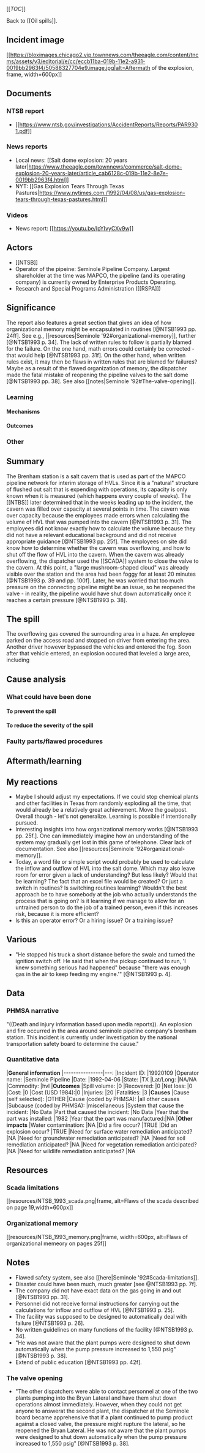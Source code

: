 [[_TOC_]]

Back to [[Oil spills]].

## Incident image
[[https://bloximages.chicago2.vip.townnews.com/theeagle.com/content/tncms/assets/v3/editorial/e/cc/eccb11ba-019b-11e2-a931-0019bb2963f4/50588327704e9.image.jpg|alt=Aftermath of the explosion, frame, width=600px]]

## Documents

### NTSB report
* [[https://www.ntsb.gov/investigations/AccidentReports/Reports/PAR9301.pdf]]

### News reports
* Local news: [[Salt dome explosion: 20 years later|https://www.theeagle.com/townnews/commerce/salt-dome-explosion-20-years-later/article_cab6128c-019b-11e2-8e7e-0019bb2963f4.html]]
* NYT: [[Gas Explosion Tears Through Texas Pastures|https://www.nytimes.com./1992/04/08/us/gas-explosion-tears-through-texas-pastures.html]]

### Videos
* News report: [[https://youtu.be/IpYIvyCXv9w]]

## Actors
* [[NTSB]]
* Operator of the pipeine: Seminole Pipeline Company. Largest shareholder at the time was MAPCO, the pipeline (and its operating company) is currently owned by Enterprise Products Operating.
* Research and Special Programs Administration ([[RSPA]])

## Significance



The report also features a great section that gives an idea of how organizational memory might be encapsulated in routines [@NTSB1993 pp. 24ff]. See e.g., [[resources|Seminole '92#organizational-memory]], further [@NTSB1993 p. 34]. The lack of written rules to follow is partially blamed for the failure. On the one hand, math errors could certainly be corrected - that would help [@NTSB1993 pp. 31f]. On the other hand, when written rules exist, it may then be flaws in written rules that are blamed for failures? Maybe as a result of the flawed organization of memory, the dispatcher made the fatal mistake of reopening the pipeline valves to the salt dome [@NTSB1993 pp. 38]. See also [[notes|Seminole '92#The-valve-opening]].

### Learning

#### Mechanisms

#### Outcomes

### Other

## Summary

The Brenham station is a salt cavern that is used as part of the MAPCO pipeline network for interim storage of HVLs. Since it is a "natural" structure of flushed out salt that is expending with operations, its capacity is only known when it is measured (which happens every couple of weeks). The [[NTBS]] later determined that in the weeks leading up to the incident, the cavern was filled over capacity at several points in time. The cavern was over capacity because the employees made errors when calculating the volume of HVL that was pumped into the cavern [@NTSB1993 p. 31]. The employees did not know exactly how to calculate the volume because they did not have a relevant educational background and did not receive appropriate guidance [@NTSB1993 pp. 25f]. The employees on site did know how to determine whether the cavern was overflowing, and how to shut off the flow of HVL into the cavern. When the cavern was already overflowing, the dispatcher used the [[SCADA]] system to close the valve to the cavern. At this point, a "large mushroom-shaped cloud" was already visible over the station and the area had been foggy for at least 20 minutes [@NTSB1993 p. 39 and pp. 100f]. Later, he was worried that too much pressure on the connecting pipeline might be an issue, so he reopened the valve - in reality, the pipeline would have shut down automatically once it reaches a certain pressure [@NTSB1993 p. 38].

## The spill

The overflowing gas covered the surrounding area in a haze. An employee parked on the access road and stopped on driver from entering the area. Another driver however bypassed the vehicles and entered the fog. Soon after that vehicle entered, an explosion occured that leveled a large area, including

## Cause analysis

### What could have been done

#### To prevent the spill

#### To reduce the severity of the spill

### Faulty parts/flawed procedures

## Aftermath/learning

## My reactions
* Maybe I should adjust my expectations. If we could stop chemical plants and other facilities in Texas from randomly exploding all the time, that would already be a relatively great achievement. Move the goalpost. Overall though - let's not generalize. Learning is possible if intentionally pursued.
* Interesting insights into how organizational memory works [@NTSB1993 pp. 25f.]. One can immediately imagine how an understanding of the system may gradually get lost in this game of telephone. Clear lack of documentation. See also [[resources|Seminole '92#organizational-memory]].
* Today, a word file or simple script would probably be used to calculate the inflow and outflow of HVL into the salt dome. Which may also leave room for error given a lack of understanding? But less likely? Would that be learning? The fact that an excel file would be created? Or just a switch in routines? Is switching routines learning? Wouldn't the best approach be to have somebody at the job who actually understands the process that is going on? Is it learning if we manage to allow for an untrained person to do the job of a trained person, even if this increases risk, because it is more efficient?
* Is this an operator error? Or a hiring issue? Or a training issue?

## Various
* "He stopped his truck a short distance before the swale and turned the ignition switch off. He said that when the pickup continued to run, 'I knew something serious had happened" because "there was enough gas in the air to keep feeding my engine.'" [@NTSB1993 p. 4].

## Data

### PHMSA narrative

"((Death and injury information based upon media reports)).  An explosion and fire occurred in the area around seminole pipeline company's brenham station.  This incident is currently under investigation by the national transportation safety board to determine the cause."

### Quantitative data

|**General information**
|----------------|---:
|Incident ID:    |19920109
|Operator name:  |Seminole Pipeline
|Date:           |1992-04-06
|State:          |TX
|Lat/Long:       |NA/NA
|Commodity:      |hvl
|**Outcomes**
|Spill volume:   |0
|Recovered:      |0
|Net loss:       |0
|Cost:           |0
|Cost (USD 1984):|0
|Injuries:       |20
|Fatalities:     |3
|**Causes**
|Cause (self selected):              |OTHER
|Cause (coded by PHMSA):             |all other causes
|Subcause (coded by PHMSA):          |miscellaneous
|System that cause the incident:     |No Data
|Part that caused the incident:      |No Data
|Year that the part was installed:   |1982
|Year that the part was manufactured:|NA
|**Other impacts**
|Water contamination:                           |NA
|Did a fire occur?                              |TRUE
|Did an explosion occur?                        |TRUE
|Need for surface water remediation anticipated?|NA
|Need for groundwater remediation anticipated?  |NA
|Need for soil remediation anticipated?         |NA
|Need for vegetation remediation anticipated?   |NA
|Need for wildlife remediation anticipated?     |NA

## Resources

### Scada limitations

[[resources/NTSB_1993_scada.png|frame, alt=Flaws of the scada described on page 19,width=600px]]

### Organizational memory
[[resources/NTSB_1993_memory.png|frame, width=600px, alt=Flaws of organizational memeory on pages 25f]]

## Notes
* Flawed safety system, see also [[here|Seminole '92#Scada-limitations]].
* Disaster could have been much, much greater [see @NTSB1993 pp. 7f].
* The company did not have exact data on the gas going in and out [@NTSB1993 pp. 31].
* Personnel did not receive formal instructions for carrying out the calculations for inflow and outflow of HVL [@NTSB1993 p. 25].
* The facility was supposed to be designed to automatically deal with failure [@NTSB1993 p. 26].
* No written guidelines on many functions of the facility [@NTSB1993 p. 34].
* "He was not aware that the plant pumps were designed to shut down automatically when the pump pressure increased to 1,550 psig" [@NTSB1993 p. 38].
* Extend of public education [@NTSB1993 pp. 42f].

### The valve opening
* "The other dispatchers were able to contact personnel at one of the two plants pumping into the Bryan Lateral and have them shut down operations almost immediately. However, when they could not get anyone to answerat the second plant, the dispatcher at the Seminole board became apprehensive that if a plant continued to pump product against a closed valve, the pressure might rupture the lateral, so he reopened the Bryan Lateral. He was not aware that the plant pumps were designed to shut down automatically when the pump pressure increased to 1,550 psig" [@NTSB1993 p. 38].